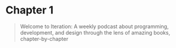 # Chapter 1

> Welcome to Iteration: A weekly podcast about programming, development, and design through the lens of amazing books, chapter-by-chapter


